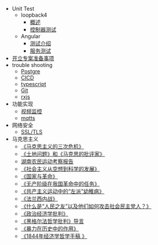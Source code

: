 <!--
 * @Author: Null Zhao
 * @Date: 2022-02-18 14:31:37
 * @LastEditors: Null Zhao
 * @LastEditTime: 2022-04-14 13:44:13
 * @FilePath: \my-docs\docs\_sidebar.md
 * @Description: sidebar配置
 * ctrl+alt+i
 * Copyright (c) 2022 by null, All Rights Reserved. 
-->

- Unit Test
  - loopback4
    - [概述](overview.md"概述")
    - [控制器测试](lb-controller.md"控制器测试")
    <!-- - [服务测试](lb-service.md"服务测试") -->
  - Angular
    - [测试介绍](test-introduction.md"测试介绍")
    - [服务测试](ng-service.md"服务测试")
- [开立专案准备事项](opening-project-preparation.md"开立专案准备事项")
- trouble shooting
  - [Postgre](./trouble-shooting/postgre-trouble-shooting.md)
  - [CICD](./trouble-shooting/cicd-trouble-shooting.md)
  - [typescript](./trouble-shooting/typescript-trouble-shooting.md)
  - [Git](./trouble-shooting/git-trouble-shooting.md)
  - [rxjs](./trouble-shooting/rxjs.md)
- 功能实现
  - [视频监控](video-monitoring.md"视频监控")
  - [mqtts](mqtts.md"mqtts")
- 网络安全
  - [SSL/TLS](SSL_TLS.md"证书验证问题")
- 马克思主义
  - [《马克思主义的三次危机》](./Marxism/The%20three%20crises%20of%20Marxism.md)
  - [《土地问题》和《马克思的批评家》](./Marxism/The%20Question%20of%20Land%20and%20Marx's%20Critics.md)
  - [湖南农民运动考察报告](./Marxism/%E6%B9%96%E5%8D%97%E5%86%9C%E6%B0%91%E8%BF%90%E5%8A%A8%E8%80%83%E5%AF%9F%E6%8A%A5%E5%91%8A.md)
  - [《社会主义从空想到科学的发展》](./Marxism/社会主义从空想到科学的发展.md)
  - [《国家与革命》](./Marxism/%E5%9B%BD%E5%AE%B6%E4%B8%8E%E9%9D%A9%E5%91%BD.md)
  - [《无产阶级在我国革命中的任务》](./Marxism/无产阶级在我国革命中的任务.md)
  - [《共产主义运动中的“左派”幼稚病》](./Marxism/共产主义运动中的“左派”幼稚病.md)
  - [《法兰西内战》](./Marxism/法兰西内战.md "国际工人协会总委员会宣言-致协会欧洲和美国全体会员")
  - [《什么是“人民之友”以及他们如何攻击社会民主党人？》](./Marxism/%E4%BB%80%E4%B9%88%E6%98%AF%E2%80%9C%E4%BA%BA%E6%B0%91%E4%B9%8B%E5%8F%8B%E2%80%9D%E4%BB%A5%E5%8F%8A%E4%BB%96%E4%BB%AC%E5%A6%82%E4%BD%95%E6%94%BB%E5%87%BB%E7%A4%BE%E4%BC%9A%E6%B0%91%E4%B8%BB%E5%85%9A%E4%BA%BA.md)
  - [《政治经济学批判》](./Marxism/政治经济学批判.md "《马克思恩格斯选集》第2卷第82-83页")
  - [《黑格尔法哲学批判》导言](./Marxism/%E3%80%8A%E9%BB%91%E6%A0%BC%E5%B0%94%E6%B3%95%E5%93%B2%E5%AD%A6%E6%89%B9%E5%88%A4%E3%80%8B%E5%AF%BC%E8%A8%80.md)
  - [《暴力在历史中的作用》](./Marxism/暴力在历史中的作用.md)
  - [《1844年经济学哲学手稿 》](./Marxism/1844%E5%B9%B4%E7%BB%8F%E6%B5%8E%E5%AD%A6%E5%93%B2%E5%AD%A6%E6%89%8B%E7%A8%BF.md)
